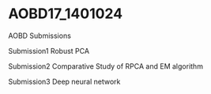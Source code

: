 # AOBD17_1401024
AOBD Submissions
 
Submission1
Robust PCA

Submission2
Comparative Study of RPCA and EM algorithm

Submission3
Deep neural network
